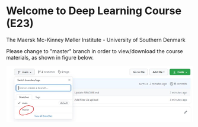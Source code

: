 # Welcome to Deep Learning Course (E23)

The Maersk Mc-Kinney Møller Institute - University of Southern Denmark  

Please change to "master" branch in order to view/download the course materials, as shown in figure below.

![](main-screenshot.jfif)
